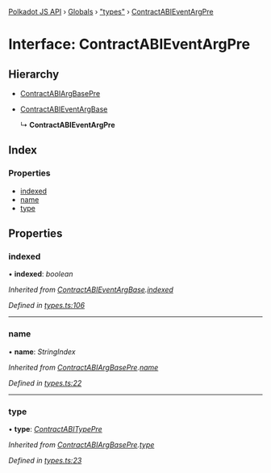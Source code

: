 [Polkadot JS API](../README.md) › [Globals](../globals.md) › ["types"](../modules/_types_.md) › [ContractABIEventArgPre](_types_.contractabieventargpre.md)

# Interface: ContractABIEventArgPre

## Hierarchy

* [ContractABIArgBasePre](_types_.contractabiargbasepre.md)

* [ContractABIEventArgBase](_types_.contractabieventargbase.md)

  ↳ **ContractABIEventArgPre**

## Index

### Properties

* [indexed](_types_.contractabieventargpre.md#indexed)
* [name](_types_.contractabieventargpre.md#name)
* [type](_types_.contractabieventargpre.md#type)

## Properties

###  indexed

• **indexed**: *boolean*

*Inherited from [ContractABIEventArgBase](_types_.contractabieventargbase.md).[indexed](_types_.contractabieventargbase.md#indexed)*

*Defined in [types.ts:106](https://github.com/polkadot-js/api/blob/a53c924248/packages/api-contract/src/types.ts#L106)*

___

###  name

• **name**: *StringIndex*

*Inherited from [ContractABIArgBasePre](_types_.contractabiargbasepre.md).[name](_types_.contractabiargbasepre.md#name)*

*Defined in [types.ts:22](https://github.com/polkadot-js/api/blob/a53c924248/packages/api-contract/src/types.ts#L22)*

___

###  type

• **type**: *[ContractABITypePre](_types_.contractabitypepre.md)*

*Inherited from [ContractABIArgBasePre](_types_.contractabiargbasepre.md).[type](_types_.contractabiargbasepre.md#type)*

*Defined in [types.ts:23](https://github.com/polkadot-js/api/blob/a53c924248/packages/api-contract/src/types.ts#L23)*
